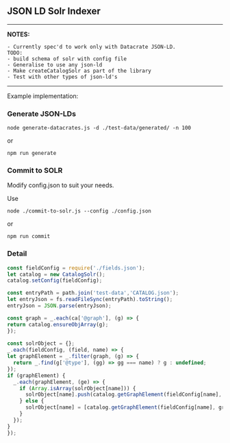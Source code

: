 ## JSON LD Solr Indexer

---
**NOTES:** 
    
    - Currently spec'd to work only with Datacrate JSON-LD.
    TODO: 
    - build schema of solr with config file
    - Generalise to use any json-ld
    - Make createCatalogSolr as part of the library
    - Test with other types of json-ld's
---

Example implementation:

### Generate JSON-LDs

```
node generate-datacrates.js -d ./test-data/generated/ -n 100
```
or
```
npm run generate
```

### Commit to SOLR

Modify config.json to suit your needs.

Use     
```
node ./commit-to-solr.js --config ./config.json
```
or 
```
npm run commit
```

### Detail

```JavaScript
const fieldConfig = require('./fields.json');
let catalog = new CatalogSolr();
catalog.setConfig(fieldConfig);

const entryPath = path.join('test-data','CATALOG.json');
let entryJson = fs.readFileSync(entryPath).toString();
entryJson = JSON.parse(entryJson);

const graph = _.each(ca['@graph'], (g) => {
return catalog.ensureObjArray(g);
});
  
const solrObject = {};
_.each(fieldConfig, (field, name) => {
let graphElement = _.filter(graph, (g) => {
  return _.find(g['@type'], (gg) => gg === name) ? g : undefined;
});
if (graphElement) {
  _.each(graphElement, (ge) => {
    if (Array.isArray(solrObject[name])) {
      solrObject[name].push(catalog.getGraphElement(fieldConfig[name], graph, ge));
    } else {
      solrObject[name] = [catalog.getGraphElement(fieldConfig[name], graph, ge)];
    }
  });
}
});
```

